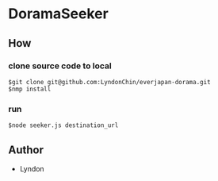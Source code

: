 DoramaSeeker
===

How
--

### clone source code to local
```
$git clone git@github.com:LyndonChin/everjapan-dorama.git
$nmp install
```

### run
```
$node seeker.js destination_url
```

Author
---
* Lyndon
